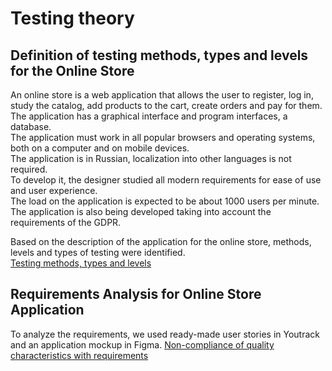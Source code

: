 # Testing theory

## Definition of testing methods, types and levels for the Online Store

An online store is a web application that allows the user to register, log in, study the catalog, add products to the cart, create orders and pay for them.  
The application has a graphical interface and program interfaces, a database.  
The application must work in all popular browsers and operating systems, both on a computer and on mobile devices.  
The application is in Russian, localization into other languages ​​is not required.  
To develop it, the designer studied all modern requirements for ease of use and user experience.  
The load on the application is expected to be about 1000 users per minute. The application is also being developed taking into account the requirements of the GDPR.  
  
Based on the description of the application for the online store, methods, levels and types of testing were identified.  
[Testing methods, types and levels](https://docs.google.com/spreadsheets/d/13g_L3OpZAdSNEYCx2IIRqBD27L_pcRhp/edit?usp=drive_link&ouid=103546442425628569603&rtpof=true&sd=true)

## Requirements Analysis for Online Store Application
To analyze the requirements, we used ready-made user stories in Youtrack and an application mockup in Figma.
[Non-compliance of quality characteristics with requirements](https://docs.google.com/spreadsheets/d/1r1qpWIJBnI4p127mxuFEA77r1x_McjIK/edit?usp=sharing&ouid=103546442425628569603&rtpof=true&sd=true)

